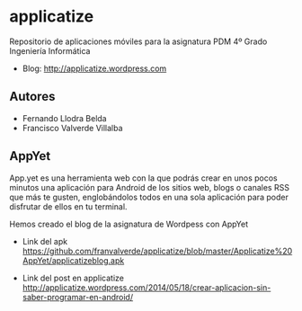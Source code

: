 applicatize
===========

Repositorio de aplicaciones móviles para la asignatura PDM 4º Grado Ingeniería Informática 
- Blog: http://applicatize.wordpress.com

Autores
-------

- Fernando Llodra Belda
- Francisco Valverde Villalba

AppYet
------

App.yet es una herramienta web con la que podrás crear en unos pocos minutos una aplicación para Android de los sitios web, blogs o canales RSS que más te gusten, englobándolos todos en una sola aplicación para poder disfrutar de ellos en tu terminal. 

Hemos creado el blog de la asignatura de Wordpess con AppYet
- Link del apk
https://github.com/franvalverde/applicatize/blob/master/Applicatize%20AppYet/applicatizeblog.apk

- Link del post en applicatize
http://applicatize.wordpress.com/2014/05/18/crear-aplicacion-sin-saber-programar-en-android/
